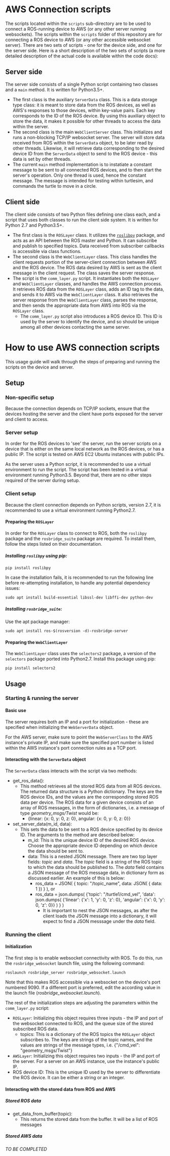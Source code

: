 # AWS Connection scripts
The scripts located within the `scripts` sub-directory are to be used to connect a ROS-running device to AWS (or any other server running websockets). The scripts within the `scripts` folder of this repository are for connecting a ROS device to AWS (or any other accessible websocket server). There are two sets of scripts - one for the device side, and one for the server side. Here is a short description of the two sets of scripts (a more detailed description of the actual code is available within the code docs):

## Server side
The server side consists of a single Python script containing two classes and a `main` method. It is written for Python3.5+.
 - The first class is the auxiliary `ServerData` class. This is a data storage type class: it is meant to store data from the ROS devices, as well as AWS's responses to those devices, within key-value pairs. Each key corresponds to the ID of the ROS device. By using this auxiliary object to store the data, it makes it possible for other threads to access the data within the server.
 - The second class is the main `WebClientServer` class. This initializes and runs a non-blocking TCP/IP websocket server. The server will store data received from ROS within the `ServerData` object, to be later read by other threads. Likewise, it will retrieve data corresponding to the desired device ID from the `ServerData` object to send to the ROS device - this data is set by other threads.
 - The current `main` method implementation is to instatiate a constant message to be sent to all connected ROS devices, and to then start the server's operation. Only one thread is used, hence the constant message. The message is intended for testing within turtlesim, and commands the turtle to move in a circle.

## Client side
The client side consists of two Python files defining one class each, and a script that uses both classes to run the client side system. It is written for Python 2.7 and Python3.5+.
 - The first class is the `ROSLayer` class. It utilizes the [`roslibpy`](https://roslibpy.readthedocs.io/en/latest/readme.html) package, and acts as an API between the ROS master and Python. It can subscribe and publish to specified topics. Data received from subscriber callbacks is accessible via class functions.
 - The second class is the `WebClientLayer` class. This class handles the client requests portion of the server-client connection between AWS and the ROS device. The ROS data desired by AWS is sent as the client message in the client request. The class saves the server response.
 - The script is the `comm_layer.py` script. It instantiates both the `ROSLayer` and `WebClientLayer` classes, and handles the AWS connection process. It retrieves ROS data from the `ROSLayer` class, adds an ID tag to the data, and sends it to AWS via the `WebClientLayer` class. It also retrieves the server response from the `WebClientLayer` class, parses the response, and then sends the appropriate data from AWS into ROS via the `ROSLayer` class.
   - The `comm_layer.py` script also introduces a ROS device ID. This ID is used by the server to identify the device, and so should be unique among all other devices contacting the same server.

# How to use AWS connection scripts
This usage guide will walk through the steps of preparing and running the scripts on the device and server.

## Setup
### Non-specific setup
Because the connection depends on TCP/IP sockets, ensure that the devices hosting the server and the client have ports exposed for the server and client to access.

### Server setup
In order for the ROS devices to 'see' the server, run the server scripts on a device that is either on the same local network as the ROS devices, or has a public IP. The script is tested on AWS EC2 Ubuntu instances with public IPs.

As the server uses a Python script, it is recommended to use a virtual environment to run the script. The script has been tested in a virtual environment running Python3.5. Beyond that, there are no other steps required of the server during setup.

### Client setup
Because the client connection depends on Python scripts, version 2.7, it is recommended to use a virtual environment running Python2.7.

#### Preparing the `ROSLayer`
In order for the `ROSLayer` class to connect to ROS, both the `roslibpy` package and the `rosbridge_suite` package are required. To install them, follow the steps listed on their documentation.

##### Installing `roslibpy` using pip:
```
pip install roslibpy
```
In case the installation fails, it is recommended to run the following line before re-attempting installation, to handle any potential dependency issues:
```
sudo apt install build-essential libssl-dev libffi-dev python-dev
```
##### Installing `rosbridge_suite`:
Use the apt package manager:
```
sudo apt install ros-$(rosversion -d)-rosbridge-server
```
#### Preparing the `WebClientLayer`
The `WebClientLayer` class uses the `selectors2` package, a version of the `selectors` package ported into Python2.7. Install this package using pip:
```
pip install selectors2
```

## Usage
### Starting & running the server
#### Basic use
The server requires both an IP and a port for initialization - these are specified when initializing the `WebServerData` object. 

For the AWS server, make sure to point the `WebServerClass` to the AWS instance's private IP, and make sure the specified port number is listed within the AWS instance's port connection rules as a TCP port.

#### Interacting with the `ServerData` object
The `ServerData` class interacts with the script via two methods:
 - get_ros_data():
   - This method retrieves all the stored ROS data from all ROS devices. The returned data structure is a Python dictionary. The keys are the ROS device IDs, and the values are the corresponding stored ROS data per device. The ROS data for a given device consists of an array of ROS messages, in the form of dictionaries, i.e. a message of type *geometry_msgs/Twist* would be:
     - {linear: {x: 0, y: 0, z: 0}, angular: {x: 0, y: 0, z: 0}}
 - set_server_data(m_id, data):
   - This sets the data to be sent to a ROS device specified by its device ID. The arguments to the method are described below:
     - m_id: This is the unique device ID of the desired ROS device. Choose the appropriate device ID depending on which device the data should be sent to. 
     - data: This is a nested JSON message. There are two top layer fields: *topic* and *data*. The *topic* field is a string of the ROS topic to which the data should be published to. The *data* field contains a JSON message of the ROS message data, in dictionary form as discussed earlier. An example of this is below:
       - ros_data = JSON( { topic: "/topic_name", data: JSON( { data: 1 }) } ), or
       - ros_data = json.dumps( {'topic': "/turtle1/cmd_vel", 'data': json.dumps( {'linear': {'x': 1, 'y': 0, 'z': 0}, 'angular': {'x': 0, 'y': 0, 'z': 0}} ) } )
         - It is important to nest the JSON messages, as after the client loads the JSON message into a dictionary, it will expect to find a JSON messsage under the *data* field.
   
### Running the client
#### Initialization
The first step is to enable websocket connectivity with ROS. To do this, run the `rosbridge_websocket` launch file, using the following command:
```
roslaunch rosbridge_server rosbridge_websocket.launch
```
Note that this makes ROS accessible via a websocket on the device's port numbered 9090. If a different port is preferred, edit the according value in the launch file (*rosbridge_websocket.launch*).

The rest of the initialization steps are adjusting the parameters within the `comm_layer.py` script:
 - `ROSLayer`: Initializing this object requires three inputs - the IP and port of the websocket connected to ROS, and the queue size of the stored subscribed ROS data.
   - topics: This is a dictionary of the ROS topics the `ROSLayer` object subscribes to. The keys are strings of the topic names, and the values are strings of the message types, i.e. {"/cmd_vel": "geometry_msgs/Twist"}
 - `AWSLayer`: Initializing this object requires two inputs - the IP and port of the server. For a server on an AWS instance, use the instance's public IP.
 - ROS device ID: This is the unique ID used by the server to differentiate the ROS device. It can be either a string or an integer.

#### Interacting with the stored data from ROS and AWS
##### Stored ROS data
 - get_data_from_buffer(topic):
   - This returns the stored data from the buffer. It will be a list of ROS messages 
##### Stored AWS data
*TO BE COMPLETED*
